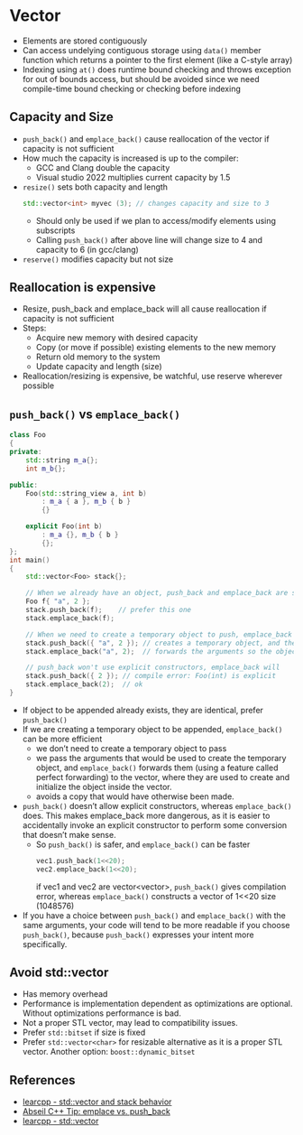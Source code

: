 # Vector
* Elements are stored contiguously
* Can access undelying contiguous storage using `data()` member function which returns a pointer to the first element (like a C-style array)
* Indexing using `at()` does runtime bound checking and throws exception for out of bounds access, but should be avoided since we need compile-time bound checking or checking before indexing


## Capacity and Size
* `push_back()` and `emplace_back()` cause reallocation of the vector if capacity is not sufficient
* How much the capacity is increased is up to the compiler:
    * GCC and Clang double the capacity
    * Visual studio 2022 multiplies current capacity by 1.5
* `resize()` sets both capacity and length
  ```cpp
  std::vector<int> myvec (3); // changes capacity and size to 3
  ```
    * Should only be used if we plan to access/modify elements using subscripts
    * Calling `push_back()` after above line will change size to 4 and capacity to 6 (in gcc/clang)
* `reserve()` modifies capacity but not size

## Reallocation is expensive
* Resize, push_back and emplace_back will all cause reallocation if capacity is not sufficient
* Steps:
    * Acquire new memory with desired capacity
    * Copy (or move if possible) existing elements to the new memory
    * Return old memory to the system
    * Update capacity and length (size)
* Reallocation/resizing is expensive, be watchful, use reserve wherever possible

## `push_back()` vs `emplace_back()`
```cpp
class Foo
{
private:
    std::string m_a{};
    int m_b{};

public:
    Foo(std::string_view a, int b)
        : m_a { a }, m_b { b }
        {}

    explicit Foo(int b)
        : m_a {}, m_b { b }
        {};
};
int main()
{
    std::vector<Foo> stack{};

	// When we already have an object, push_back and emplace_back are similar in efficiency
	Foo f{ "a", 2 };
	stack.push_back(f);    // prefer this one
	stack.emplace_back(f);

	// When we need to create a temporary object to push, emplace_back is more efficient
	stack.push_back({ "a", 2 }); // creates a temporary object, and then copies it into the vector
	stack.emplace_back("a", 2);  // forwards the arguments so the object can be created directly in the vector (no copy made)

	// push_back won't use explicit constructors, emplace_back will
	stack.push_back({ 2 }); // compile error: Foo(int) is explicit
	stack.emplace_back(2);  // ok
}
```
* If object to be appended already exists, they are identical, prefer `push_back()`
* If we are creating a temporary object to be appended, `emplace_back()` can be more efficient
    * we don’t need to create a temporary object to pass
    * we pass the arguments that would be used to create the temporary object, and `emplace_back()` forwards them (using a feature called perfect forwarding) to the vector, where they are used to create and initialize the object inside the vector.
    * avoids a copy that would have otherwise been made.
*  `push_back()` doesn’t allow explicit constructors, whereas `emplace_back()` does. This makes emplace_back more dangerous, as it is easier to accidentally invoke an explicit constructor to perform some conversion that doesn’t make sense.
    * So `push_back()` is safer, and `emplace_back()` can be faster
      ```cpp
      vec1.push_back(1<<20);
      vec2.emplace_back(1<<20); 
      ```
      if vec1 and vec2 are vector<vector<int>>, `push_back()` gives compilation error, whereas `emplace_back()` constructs a vector of 1<<20 size (1048576) 
* If you have a choice between `push_back()` and `emplace_back()` with the same arguments, your code will tend to be more readable if you choose `push_back()`, because `push_back()` expresses your intent more specifically. 


## Avoid std::vector<bool>
* Has memory overhead
* Performance is implementation dependent as optimizations are optional. Without optimizations performance is bad.
* Not a proper STL vector, may lead to compatibility issues. 
* Prefer `std::bitset` if size is fixed
* Prefer `std::vector<char>` for resizable alternative as it is a proper STL vector. Another option: `boost::dynamic_bitset`

## References
* [learcpp - std::vector and stack behavior](https://www.learncpp.com/cpp-tutorial/stdvector-and-stack-behavior/)
* [Abseil C++ Tip: emplace vs. push_back](https://abseil.io/tips/112)
* [learcpp - std::vector<bool>](https://www.learncpp.com/cpp-tutorial/stdvector-bool/)
